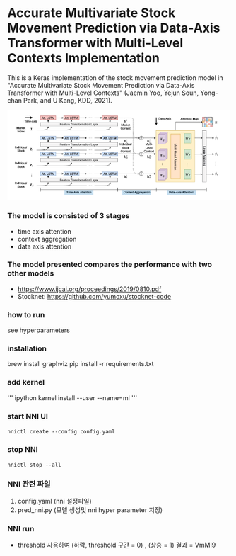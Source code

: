 # Accurate Multivariate Stock Movement Prediction via Data-Axis Transformer with Multi-Level Contexts Implementation
This is a Keras implementation of the stock movement prediction model in "Accurate Multivariate Stock Movement Prediction via Data-Axis Transformer with Multi-Level Contexts" (Jaemin Yoo, Yejun Soun, Yong-chan Park, and U Kang, KDD, 2021).  

![DTML architecture](./imgage/architecture.png)
### The model is consisted of 3 stages
- time axis attention
- context aggregation
- data axis attention

### The model presented compares the performance with two other models 
- https://www.ijcai.org/proceedings/2019/0810.pdf
- Stocknet: https://github.com/yumoxu/stocknet-code
### how to run
see hyperparameters
### installation
brew install graphviz
pip install -r requirements.txt
### add kernel
'''
ipython kernel install --user --name=ml
'''

### start NNI UI
```
nnictl create --config config.yaml
```

### stop NNI 
```
nnictl stop --all
```

### NNI 관련 파일
1. config.yaml (nni 설정파일)
2. pred_nni.py (모델 생성및 nni hyper parameter 지정)


### NNI run
- threshold 사용하여 (하락, threshold 구간 = 0) , (상승 = 1) 결과 = VmMI9